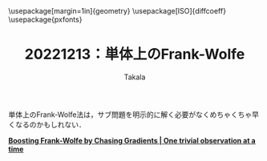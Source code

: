 ﻿---
title: 20221213：単体上のFrank-Wolfe
yesterday: 20221212
tomorrow: 20221214
days: 82
author: Takala
header-includes:
  - \usepackage[margin=1in]{geometry}
  - \usepackage[ISO]{diffcoeff}
  - \usepackage{pxfonts}
---


単体上のFrank-Wolfe法は，サブ問題を明示的に解く必要がなくめちゃくちゃ早くなるのかもしれない．


**[Boosting Frank-Wolfe by Chasing Gradients | One trivial observation at a time](http://www.pokutta.com/blog/research/2020/03/15/boostFW.html)**